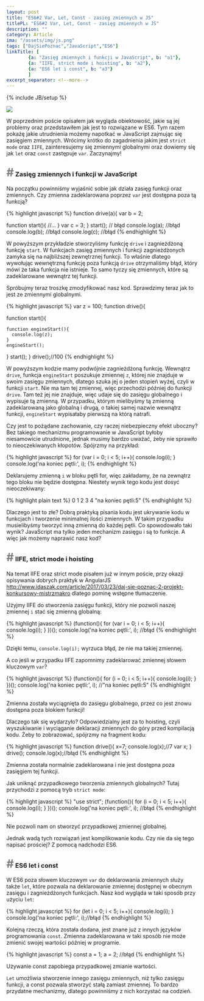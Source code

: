 ```yaml
---
layout: post
title: "ES6#2 Var, Let, Const - zasieg zmiennych w JS"
titlePL: "ES6#2 Var, Let, Const - zasięg zmiennych w JS"
description: ""
category: Article
ima: "/assets/img/js.png"
tags: ["DajSiePoznac","JavaScript","ES6"]
linkTitle: [ 
		{a: "Zasięg zmiennych i funkcji w JavaScript", b: "a1"},
		{a: "IIFE, strict mode i hoisting", b: "a2"},
		{a: "ES6 let i const", b: "a3"}
		]
excerpt_separator: <!--more-->
---
```

{% include JB/setup %}

<img src="{{ site.baseurl }}/assets/img/js.png" >


<p>W poprzednim poście opisałem jak wygląda obiektowość, jakie są jej problemy oraz przedstawiłem jak jest to rozwiązane w ES6. Tym razem pokażę jakie utrudnienia możemy napotkać w JavaScript zajmując się zasięgiem zmiennych. Wrócimy krótko do zagadnienia jakim jest <code>strict mode</code> oraz <code>IIFE</code>, zainteresujemy się zmiennymi globalnymi oraz dowiemy się jak <code>let</code> oraz <code>const</code> zastępuje <code>var</code>. Zaczynajmy!</p> <!--more-->

<h3 id="a1"><span style="color:gray; font-size: 30px;">#</span> Zasięg zmiennych i funkcji w JavaScript</h3>
<p>Na początku powinniśmy wyjaśnić sobie jak działa zasięg funkcji oraz zmiennych. Czy zmienna zadeklarowana poprzez <code>var</code> jest dostępna poza tą funkcją?</p>
{% highlight javascript %} 
function drive(a){
  var b = 2;
  
  function start(){
    //...
  }
  var c = 3;
}
start(); // błąd
console.log(a); //błąd
console.log(b); //błąd
console.log(c); //błąd
{% endhighlight %}
<p>W powyższym przykładzie stworzyliśmy funkcję <code>drive</code> i zagnieżdżoną funkcję <code>start</code>. W funkcjach zasięg zmiennych i funkcji zagnieżdżonych zamyka się na najbliższej zewnętrznej funkcji. To właśnie dlatego wywołując wewnętrzną funkcję poza funkcją <code>drive</code> otrzymaliśmy błąd, który mówi że taka funkcja nie istnieje. To samo tyczy się zmiennych, które są zadeklarowane wewnątrz tej funkcji.</p>
<p>Spróbujmy teraz troszkę zmodyfikować nasz kod. Sprawdzimy teraz jak to jest ze zmiennymi globalnymi.</p>
{% highlight javascript %} 
var z = 100;
function drive(){
  
  function start(){
    
    function engineStart(){
      console.log(z);
    }
    engineStart();
  }
  start();
}
drive();//100
{% endhighlight %}
<p>W powyższym kodzie mamy podwójnie zagnieżdżoną funkcję. Wewnątrz <code>drive</code>, funkcja <code>engineStart</code> poszukuje zmiennej <code>z</code>, której nie znajduje w swoim zasięgu zmiennych, dlatego szuka jej o jeden stopień wyżej, czyli w funkcji <code>start</code>. Nie ma tam tej zmiennej, więc przechodzi później do funkcji <code>drive</code>. Tam też jej nie znajduje, więc udaje się do zasięgu globalnego i wypisuje tą zmienną. W przypadku, którym mielibyśmy tą zmienną zadeklarowaną jako globalną i drugą, o takiej samej nazwie wewnątrz funkcji, <code>engineStart</code> wypisałaby pierwszą na którą natrafi.</p>
<p>Czy jest to pożądane zachowanie, czy raczej niebezpieczny efekt uboczny? Bez takiego mechanizmu programowanie w JavaScript byłoby niesamowicie utrudnione, jednak musimy bardzo uważać, żeby nie sprawiło to nieoczekiwanych kłopotów. Spójrzmy na przykład:</p>
{% highlight javascript %} 
for (var i = 0; i < 5; i++){
    console.log(i);
}
console.log('na koniec pętli:', i);
{% endhighlight %}
<p>Deklarujemy zmienną <code>i</code> w bloku pętli for, więc zakładamy, że na zewnątrz tego bloku nie będzie dostępna. Niestety wynik tego kodu jest dosyć nieoczekiwany:</p>
{% highlight plain text %} 
0
1
2
3
4
"na koniec pętli:5"
{% endhighlight %}
<p>Dlaczego jest to złe? Dobrą praktyką pisania kodu jest ukrywanie kodu w funkcjach i tworzenie minimalnej ilości zmiennych. W takim przypadku musielibyśmy tworzyć inną zmienną do każdej pętli. Co spowodowało taki wynik? JavaScript ma tylko jeden mechanizm zasięgu i są to funkcje. A więc jak możemy naprawić nasz kod?</p>
<h3 id="a2"><span style="color:gray; font-size: 30px;">#</span> IIFE, strict mode i hoisting</h3>
<p>Na temat IIFE oraz strict mode pisałem już w innym poście, przy okazji opisywania dobrych praktyk w AngularJS<br> <a href="http://www.idaszak.com/article/2017/03/23/daj-sie-poznac-2-projekt-konkursowy-mistrzmakro">http://www.idaszak.com/article/2017/03/23/daj-sie-poznac-2-projekt-konkursowy-mistrzmakro</a> dlatego pominę wstępne tłumaczenie.</p>
<p>Użyjmy IIFE do stworzenia zasięgu funkcji, który nie pozwoli naszej zmiennej <code>i</code> stać się zmienną globalną:</p>
{% highlight javascript %} 
(function(){
  for (var i = 0; i < 5; i++){
      console.log(i);
  }
})();
console.log('na koniec pętli:', i); //błąd
{% endhighlight %}
<p>Dzięki temu, <code>console.log(i);</code> wyrzuca błąd, że nie ma takiej zmiennej.</p>
<p>A co jeśli w przypadku IIFE zapomnimy zadeklarować zmiennej słowem kluczowym <code>var</code>?</p>
{% highlight javascript %} 
(function(){
  for (i = 0; i < 5; i++){
      console.log(i);
  }
})();
console.log('na koniec pętli:', i); //"na koniec pętli:5"
{% endhighlight %}
<p>Zmienna została wyciągnięta do zasięgu globalnego, przez co jest znowu dostępna poza blokiem funkcji!</p>
<p>Dlaczego tak się wydarzyło? Odpowiedzialny jest za to hoisting, czyli wyszukiwanie i wyciąganie deklaracji zmiennych do góry przed kompilacją kodu. Żeby to zobrazować, spójrzmy na fragment kodu:</p>
{% highlight javascript %} 
function drive(){
  x=7;
  console.log(x);//7
  var x;
}
drive();
console.log(x);//błąd
{% endhighlight %}
<p>Zmienna została normalnie zadeklarowana i nie jest dostępna poza zasięgiem tej funkcji.</p>
<p>Jak uniknąć przypadkowego tworzenia zmiennych globalnych? Tutaj przychodzi z pomocą tryb <code>strict mode</code>:</p>
{% highlight javascript %} 
"use strict";
(function(){
  for (i = 0; i < 5; i++){
      console.log(i);
  }
})();
console.log('na koniec pętli:', i); //błąd
{% endhighlight %}
<p>Nie pozwoli nam on stworzyć przypadkowej zmiennej globalnej.</p>
<p>Jednak wadą tych rozwiązań jest komplikowanie kodu. Czy nie da się tego napisać prościej? Z pomocą nadchodzi ES6.</p>
<h3 id="a3"><span style="color:gray; font-size: 30px;">#</span> ES6 let i const</h3>
<p>W ES6 poza słowem kluczowym <code>var</code> do deklarowania zmiennych służy także <code>let</code>, które pozwala na deklarowanie zmiennej dostępnej w obecnym zasięgu i zagnieżdżonych funkcjach. Nasz kod wygląda w taki sposób przy użyciu <code>let</code>:</p>
{% highlight javascript %} 
for (let i = 0; i < 5; i++){
    console.log(i);
}
console.log('na koniec pętli:', i);//błąd
{% endhighlight %}
<p>Kolejną rzeczą, która została dodana, jest znane już z innych języków programowania <code>const</code>. Zmienna zadeklarowana w taki sposób nie może zmienić swojej wartości później w programie.</p>
{% highlight javascript %} 
const a = 1;
a = 2; //błąd
{% endhighlight %}
<p>Używanie const zapobiega przypadkowej zmianie wartości.</p>
<p><code>Let</code> umożliwia stworzenie innego zasięgu zmiennych, niż tylko zasięgu funkcji, a const pozwala stworzyć stałą zamiast zmiennej. To bardzo przydatne mechanizmy, dlatego powinniśmy z nich korzystać na codzień.</p>